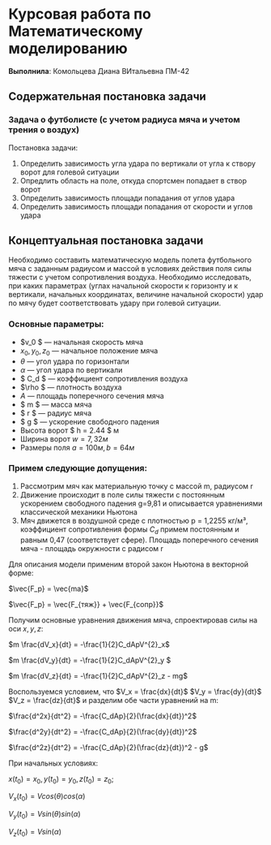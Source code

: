 # Курсовая работа по Математическому моделированию
**Выполнила**: Комольцева Диана ВИтальевна ПМ-42
## Содержательная постановка задачи
### Задача о футболисте (с учетом радиуса мяча и учетом трения о воздух)
Постановка задачи:
1. Определить зависимость угла удара по вертикали от угла к створу ворот для голевой ситуации
2. Опредлить область на поле, откуда спортсмен попадает в створ ворот
3. Определить зависимость площади попадания от углов удара
4. Определить зависимость площади попадания от скорости и углов удара 

## Концептуальная постановка задачи
Необходимо составить математическую модель полета футбольного мяча с заданным радиусом и массой в условиях действия поля силы тяжести с учетом сопротивления воздуха. Необходимо исследовать, при каких параметрах (углах начальной скорости к горизонту и к вертикали, начальных координатах, величине начальной скорости) удар по мячу будет соответствовать удару при голевой ситуации.

### Основные параметры:
- $v_0 $ — начальная скорость мяча
- $x_0, y_0, z_0$ — начальное положение мяча
- $\theta$ —  угол удара по горизонтали
- $\alpha$ — угол удара по вертикали
- $ C_d $ — коэффициент сопротивления воздуха
- $\rho $ — плотность воздуха
- $A$ — площадь поперечного сечения мяча
- $ m $ — масса мяча
- $ r $ — радиус мяча
- $ g $ — ускорение свободного падения
- Высота ворот $ h = 2.44 $ м
- Ширина ворот $w = 7,32м$
- Размеры поля $a = 100м, b = 64 м$

### Примем следующие допущения:
1. Рассмотрим мяч как материальную точку с массой m, радиусом r
2. Движение происходит в поле силы тяжести с постоянным ускорением свободного падения g=9,81 и описывается уравнениями классической механики Ньютона
3. Мяч движется в воздушной среде с плотностью p = 1,2255 кг/м³, коэффициент сопротивления формы $C_d$ примем постоянным и равным 0,47 (соответствует сфере). Площадь поперечного сечения мяча - площадь окружности с радисом r

Для описания модели применим второй закон Ньютона в векторной форме:

$\vec{F_p} = \vec{ma}$

$\vec{F_p} = \vec{F_{тяж}} + \vec{F_{сопр}}$

Получим основные уравнения движения мяча, спроектировав силы на оси $x,y,z$:

$m \frac{dV_x}{dt} = -\frac{1}{2}C_dApV^{2}_x$

$m \frac{dV_y}{dt} = -\frac{1}{2}C_dApV^{2}_y $

$m \frac{dV_z}{dt} = -\frac{1}{2}C_dApV^{2}_z - mg$

Воспользуемся условием, что $V_x = \frac{dx}{dt}$
$V_y = \frac{dy}{dt}$
$V_z = \frac{dz}{dt}$
и разделим обе части уравнений на m:

$\frac{d^2x}{dt^2} = -\frac{C_dAp}{2}(\frac{dx}{dt})^2$

$\frac{d^2y}{dt^2} = -\frac{C_dAp}{2}(\frac{dy}{dt})^2$

$\frac{d^2z}{dt^2} = -\frac{C_dAp}{2}(\frac{dz}{dt})^2 - g$

При начальных условиях:

$x(t_0) = x_0, y(t_0) = y_0, z(t_0)=z_0;$

$V_x(t_0) = Vcos(\theta)cos(\alpha)$

$V_y(t_0) = Vsin(\theta)sin(\alpha)$

$V_z(t_0) = Vsin(\alpha)$





